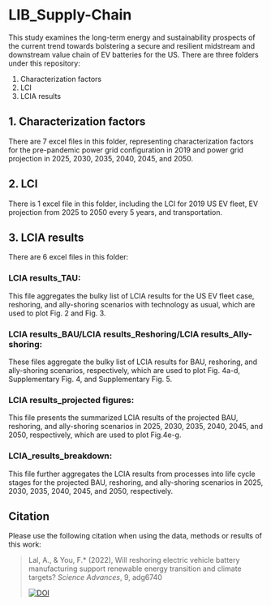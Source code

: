 # LIB_Supply-Chain
This study examines the long-term energy and sustainability prospects of the current trend towards bolstering a secure and resilient midstream and downstream value chain of EV batteries for the US. There are three folders under this repository:
1. Characterization factors
2. LCI
3. LCIA results

## 1. Characterization factors
There are 7 excel files in this folder, representing characterization factors for the pre-pandemic power grid configuration in 2019 and power grid projection in 2025, 2030, 2035, 2040, 2045, and 2050. 

## 2. LCI
There is 1 excel file in this folder, including the LCI for 2019 US EV fleet, EV projection from 2025 to 2050 every 5 years, and transportation. 

## 3. LCIA results
There are 6 excel files in this folder:

### LCIA results_TAU:
This file aggregates the bulky list of LCIA results for the US EV fleet case, reshoring, and ally-shoring scenarios with technology as usual, which are used to plot Fig. 2 and Fig. 3.

### LCIA results_BAU/LCIA results_Reshoring/LCIA results_Ally-shoring:
These files aggregate the bulky list of LCIA results for BAU, reshoring, and ally-shoring scenarios, respectively, which are used to plot Fig. 4a-d, Supplementary Fig. 4, and Supplementary Fig. 5.

### LCIA results_projected figures:
This file presents the summarized LCIA results of the projected BAU, reshoring, and ally-shoring scenarios in 2025, 2030, 2035, 2040, 2045, and 2050, respectively, which are used to plot Fig.4e-g. 

### LCIA_results_breakdown:
This file further aggregates the LCIA results from processes into life cycle stages for the projected BAU, reshoring, and ally-shoring scenarios in 2025, 2030, 2035, 2040, 2045, and 2050, respectively. 

## Citation
Please use the following citation when using the data, methods or results of this work:
> Lal, A., & You, F.* (2022), Will reshoring electric vehicle battery manufacturing support renewable energy transition and climate targets? *Science Advances*, 9, adg6740
>
> [![DOI](https://zenodo.org/badge/478816911.svg)](https://zenodo.org/badge/latestdoi/478816911)
